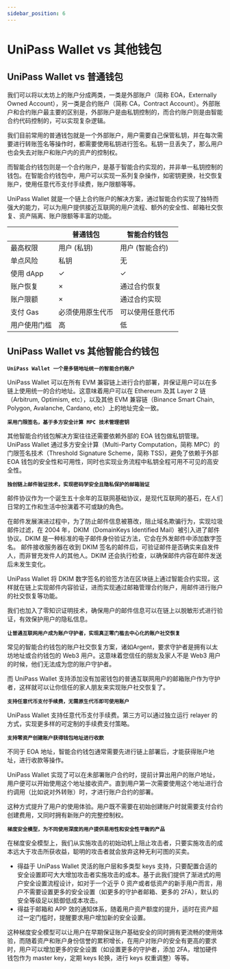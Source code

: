 ```yaml
---
sidebar_position: 6
---
```


# UniPass Wallet vs 其他钱包

## UniPass Wallet vs 普通钱包

我们可以将以太坊上的账户分成两类，一类是外部账户（简称 EOA，Externally Owned Account），另一类是合约账户（简称 CA，Contract Account）。外部账户和合约账户最主要的区别是，外部账户是由私钥控制的，而合约账户则是由智能合约代码控制的，可以实现复杂逻辑。

我们目前常用的普通钱包就是一个外部账户，用户需要自己保管私钥，并在每次需要进行转账签名等操作时，都需要使用私钥进行签名。私钥一旦丢失了，那么用户也会失去对账户和账户内的资产的控制权。

而智能合约钱包则是一个合约账户，是基于智能合约实现的，并非单一私钥控制的钱包。在智能合约钱包中，用户可以实现一系列复杂操作，如密钥更换，社交恢复账户，使用任意代币支付手续费，账户限额等等。

UniPass Wallet 就是一个链上合约账户的解决方案，通过智能合约实现了独特而强大的能力，可以为用户提供接近互联网的用户流程、额外的安全性、邮箱社交恢复、资产隔离、账户限额等丰富的功能。

|  | 普通钱包 | 智能合约钱包 |
| --- | --- | --- |
| 最高权限 | 用户 (私钥) | 用户 (智能合约) |
| 单点风险 | 私钥 | 无 |
| 使用 dApp | ✓ | ✓ |
| 账户恢复 | × | 通过合约恢复 |
| 账户限额 | × | 通过合约实现 |
| 支付 Gas | 必须使用原生代币 | 可以使用任意代币 |
| 用户使用门槛 | 高 | 低 |

## UniPass Wallet vs 其他智能合约钱包

**`UniPass Wallet 一个是多链地址统一的智能合约账户`**

UniPass Wallet 可以在所有 EVM 兼容链上进行合约部署，并保证用户可以在多链上使用统一的合约地址。这意味着用户可以在 Ethereum 及其 Layer 2 链（Arbitrum, Optimism, etc），以及其他 EVM 兼容链（Binance Smart Chain, Polygon, Avalanche, Cardano, etc）上的地址完全一致。

**`采用门限签名，基于多方安全计算 MPC 技术管理密钥`**

其他智能合约钱包解决方案往往还需要依赖外部的 EOA 钱包做私钥管理。UniPass Wallet 通过多方安全计算（Multi-Party Computation，简称 MPC）的门限签名技术（Threshold Signature Scheme，简称 TSS)，避免了依赖于外部 EOA 钱包的安全性和可用性，同时也实现业务流程中私钥全程可用不可见的高安全性。

**`独创链上邮件验证技术，实现密码学安全且隐私保护的邮箱验证`**

邮件协议作为一个诞生五十余年的互联网基础协议，是现代互联网的基石，在人们日常的工作和生活中扮演着不可或缺的角色。

在邮件发展演进过程中，为了防止邮件信息被篡改，阻止域名欺骗行为，实现垃圾邮件过滤，在 2004 年，DKIM（DomainKeys Identified Mail）被引入进了邮件协议。DKIM 是一种标准的电子邮件身份验证方法，它会在外发邮件中添加数字签名。 邮件接收服务器在收到 DKIM 签名的邮件后，可验证邮件是否确实来自发件人，而非冒充发件人的其他人。DKIM 还会执行检查，以确保邮件内容在邮件发送后未发生变化。 

UniPass Wallet 将 DKIM 数字签名的验签方法在区块链上通过智能合约实现，这样就在链上实现邮件内容验证，进而实现通过邮箱管理合约账户，用邮件进行账户的社交恢复等功能。

我们也加入了零知识证明技术，确保用户的邮件信息可以在链上以脱敏形式进行验证，有效保护用户的隐私信息。

**`让普通互联网用户成为账户守护者，实现真正零门槛去中心化的账户社交恢复`**

常见的智能合约钱包的账户社交恢复方案，诸如Argent，要求守护者是拥有以太坊地址或合约钱包的 Web3 用户。这意味着您信任的朋友及家人不是 Web3 用户的时候，他们无法成为您的账户守护者。

而 UniPass Wallet 支持添加没有加密钱包的普通互联网用户的邮箱账户作为守护者，这样就可以让你信任的家人朋友来实现账户社交恢复了。

**`支持任意代币支付手续费，无需原生代币即可使用账户`**

UniPass Wallet 支持任意代币支付手续费。第三方可以通过独立运行 relayer 的方式，实现更多样的可定制的手续费支付策略。

**`支持零资产创建账户获得钱包地址进行收款`**

不同于 EOA 地址，智能合约钱包通常需要先进行链上部署后，才能获得账户地址，进行收款等操作。

UniPass Wallet 实现了可以在未部署账户合约时，提前计算出用户的账户地址，用户便可以开始使用这个地址接收资产。直到用户第一次需要使用这个地址进行合约调用（比如说对外转账）时，才进行账户合约的部署。

这种方式提升了用户的使用体验。用户既不需要在初始创建账户时就需要支付合约创建费用，又同时拥有新账户的完整控制权。

**`梯度安全模型，为不同使用深度的用户提供易用性和安全性平衡的产品`**

在梯度安全模型上，我们从实施攻击的初始动机上阻止攻击者，只要实施攻击的成本远大于攻击所获收益，聪明的攻击者就会放弃这种无利可图的买卖。

- 得益于 UniPass Wallet 灵活的账户层和多类型 keys 支持，只要配置合适的安全设置即可大大增加攻击者实施攻击的成本。基于此我们提供了渐进式的用户安全设置流程设计，如对于一个近乎 0 资产或者低资产的新手用户而言，用户不需要设置更多的安全设置（如更多的守护者邮箱、更多的 2FA），默认的安全等级足以抵御低成本攻击。
- 得益于邮箱和 APP 效的通知体系，随着用户资产额度的提升，适时在资产超过一定门槛时，提醒要求用户增加新的安全设置。

这种梯度安全模型可以让用户在早期保证账户基础安全的同时拥有更流畅的使用体验，而随着资产和账户身份信誉的累积增长，在用户对账户的安全有更高的要求时，用户可以增加更多的安全设置（如设置更多的守护者，添加 2FA，增加硬件钱包作为 master key，定期 keys 轮换，进行 keys 权重调整）等等。